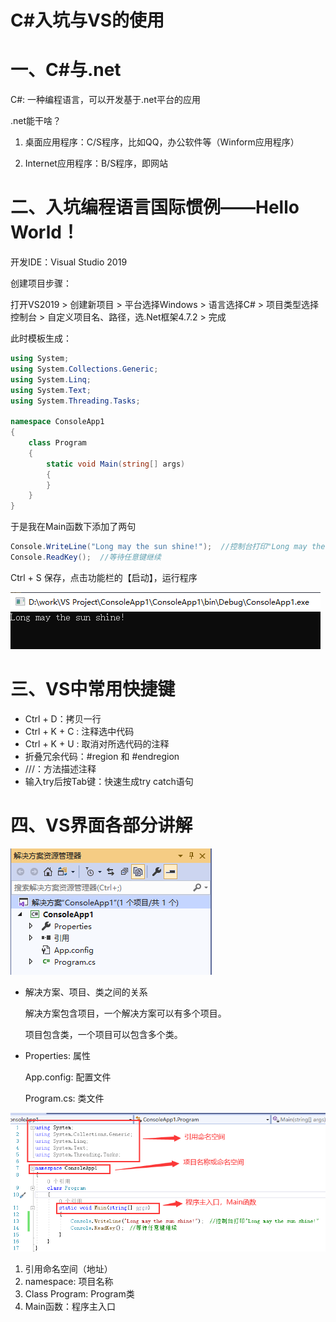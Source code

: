 # C#入坑与VS的使用

# 一、C#与.net

C#: 一种编程语言，可以开发基于.net平台的应用

.net能干啥？

1. 桌面应用程序：C/S程序，比如QQ，办公软件等（Winform应用程序）

2. Internet应用程序：B/S程序，即网站

# 二、入坑编程语言国际惯例——Hello World！

开发IDE：Visual Studio 2019

创建项目步骤：

打开VS2019 > 创建新项目 >  平台选择Windows > 语言选择C# > 项目类型选择控制台 > 自定义项目名、路径，选.Net框架4.7.2 > 完成

此时模板生成：

```c#
using System;
using System.Collections.Generic;
using System.Linq;
using System.Text;
using System.Threading.Tasks;

namespace ConsoleApp1
{
    class Program
    {
        static void Main(string[] args)
        {
        }
    }
}
```

于是我在Main函数下添加了两句

```c#
Console.WriteLine("Long may the sun shine!");  //控制台打印"Long may the sun shine!"
Console.ReadKey();  //等待任意键继续
```

Ctrl + S 保存，点击功能栏的【启动】，运行程序

![image_1](.\\CSharp入坑与VS的使用\\image_1.png)

# 三、VS中常用快捷键

- Ctrl + D：拷贝一行
- Ctrl + K + C : 注释选中代码
- Ctrl + K + U : 取消对所选代码的注释
- 折叠冗余代码：#region 和 #endregion
- ///：方法描述注释
- 输入try后按Tab键：快速生成try catch语句

# 四、VS界面各部分讲解

![image_2](.\\CSharp入坑与VS的使用\\image_2.png)

- 解决方案、项目、类之间的关系

  解决方案包含项目，一个解决方案可以有多个项目。

  项目包含类，一个项目可以包含多个类。

- Properties: 属性

  App.config: 配置文件

  Program.cs: 类文件

![image_3](.\\CSharp入坑与VS的使用\\image_3.png)

1. 引用命名空间（地址）
2. namespace: 项目名称
3. Class Program: Program类
4. Main函数：程序主入口
